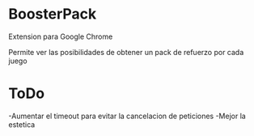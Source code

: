 # BoosterPack
Extension para Google Chrome

Permite ver las posibilidades de obtener un pack de refuerzo por cada juego

# ToDo
-Aumentar el timeout para evitar la cancelacion de peticiones
-Mejor la estetica
